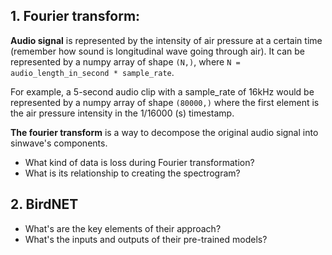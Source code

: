 
## 1. Fourier transform:

**Audio signal** is represented by the intensity of air pressure at a certain time (remember how sound is longitudinal wave going through air). It can be represented by a numpy array of shape `(N,)`, where `N = audio_length_in_second * sample_rate`.

For example, a 5-second audio clip with a sample_rate of 16kHz would be represented by a numpy array of shape `(80000,)` where the first element is the air pressure intensity in the 1/16000 (s) timestamp.

**The fourier transform** is a way to decompose the original audio signal into sinwave's components.

- What kind of data is loss during Fourier transformation?
- What is its relationship to creating the spectrogram?


## 2. BirdNET
- What's are the key elements of their approach?
- What's the inputs and outputs of their pre-trained models?